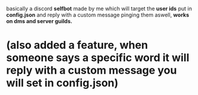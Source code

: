 

basically a discord **selfbot** made by me which will target the **user ids** put in **config.json** and reply with a custom message pinging them aswell, **works on dms and server guilds.**

# (also added a feature, when someone says a specific word it will reply with a **custom message** you will set in **config.json**)






